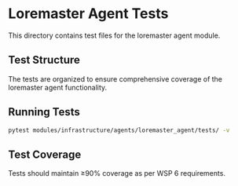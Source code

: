 # Loremaster Agent Tests

This directory contains test files for the loremaster agent module.

## Test Structure

The tests are organized to ensure comprehensive coverage of the loremaster agent functionality.

## Running Tests

```bash
pytest modules/infrastructure/agents/loremaster_agent/tests/ -v
```

## Test Coverage

Tests should maintain ≥90% coverage as per WSP 6 requirements. 